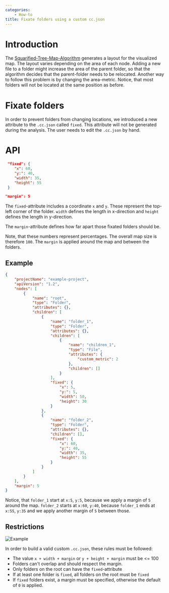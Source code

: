 ```yaml
---
categories:
    - How-to
title: Fixate folders using a custom cc.json
---
```


# Introduction

The [Squarified-Tree-Map-Algorithm](https://www.win.tue.nl/~vanwijk/stm.pdf) generates a layout for the visualized map.
The layout varies depending on the area of each node. Adding a new file to a folder might increase the area of the parent folder,
so that the algorithm decides that the parent-folder needs to be relocated. Another way to follow this problem is by changing the area-metric.
Notice, that most folders will not be located at the same position as before.

# Fixate folders

In order to prevent folders from changing locations, we introduced a new attribute to the `.cc.json` called `fixed`.
This attribute will not be generated during the analysis. The user needs to edit the `.cc.json` by hand.

# API

```json
 "fixed": {
    "x": 60,
    "y:": 40,
    "width": 35,
    "height": 55
 }
```

```json
"margin": 5
```

The `fixed`-attribute includes a coordinate `x` and `y`. These represent the top-left corner of the folder. `width`
defines the length in x-direction and `height` defines the length in y-direction.

The `margin`-attribute defines how far apart those fixated folders should be.

Note, that these numbers represent percentages. The overall map size is therefore `100`. The `margin` is applied around
the map and between the folders.

## Example

```json
{
	"projectName": "example-project",
	"apiVersion": "1.2",
	"nodes": [
		{
			"name": "root",
			"type": "Folder",
			"attributes": {},
			"children": [
				{
					"name": "folder_1",
					"type": "Folder",
					"attributes": {},
					"children": [
						{
							"name": "children_1",
							"type": "File",
							"attributes": {
								"custom_metric": 2
							},
							"children": []
						}
					],
					"fixed": {
						"x": 5,
						"y:": 5,
						"width": 50,
						"height": 30
					}
				},
				{
					"name": "folder_2",
					"type": "Folder",
					"attributes": {},
					"children": [],
					"fixed": {
						"x": 60,
						"y:": 40,
						"width": 35,
						"height": 55
					}
				}
			]
		}
	],
	"margin": 5
}
```

Notice, that `folder_1` start at `x:5`, `y:5`, because we apply a margin of `5` around the map.
`folder_2` starts at `x:60`, `y:40`, because `folder_1` ends at `x:55`, `y:35` and we apply another margin of `5` between those.

## Restrictions

![Example]({{site.baseurl}}/assets/images/posts/how-to/fixate-folders/fixate-folder-example.jpg)

In order to build a valid custom `.cc.json`, these rules must be followed:

-   The value `x + width + margin` or `y + height + margin` must be <= 100
-   Folders can't overlap and should respect the margin.
-   Only folders on the root can have the `fixed`-attribute
-   If at least one folder is `fixed`, all folders on the root must be `fixed`
-   If `fixed` folders exist, a margin must be specified, otherwise the default of `0` is applied.
